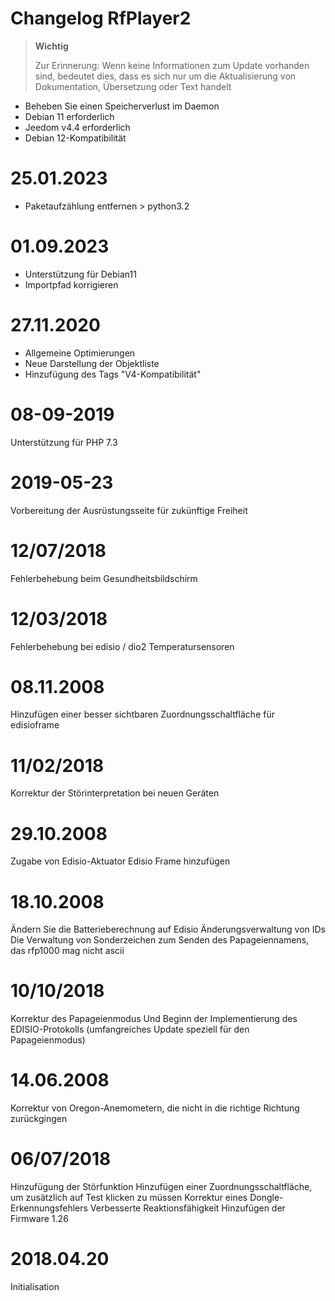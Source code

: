 # Changelog RfPlayer2

>**Wichtig**
>
>Zur Erinnerung: Wenn keine Informationen zum Update vorhanden sind, bedeutet dies, dass es sich nur um die Aktualisierung von Dokumentation, Übersetzung oder Text handelt

- Beheben Sie einen Speicherverlust im Daemon
- Debian 11 erforderlich
- Jeedom v4.4 erforderlich
- Debian 12-Kompatibilität

# 25.01.2023

- Paketaufzählung entfernen > python3.2

# 01.09.2023

- Unterstützung für Debian11
- Importpfad korrigieren

# 27.11.2020

- Allgemeine Optimierungen
- Neue Darstellung der Objektliste
- Hinzufügung des Tags "V4-Kompatibilität"

# 08-09-2019

Unterstützung für PHP 7.3

# 2019-05-23

Vorbereitung der Ausrüstungsseite für zukünftige Freiheit

# 12/07/2018

Fehlerbehebung beim Gesundheitsbildschirm

# 12/03/2018

Fehlerbehebung bei edisio / dio2 Temperatursensoren

# 08.11.2008

Hinzufügen einer besser sichtbaren Zuordnungsschaltfläche für edisioframe

# 11/02/2018

Korrektur der Störinterpretation bei neuen Geräten

# 29.10.2008

Zugabe von Edisio-Aktuator
Edisio Frame hinzufügen

# 18.10.2008

Ändern Sie die Batterieberechnung auf Edisio
Änderungsverwaltung von IDs
Die Verwaltung von Sonderzeichen zum Senden des Papageiennamens, das rfp1000 mag nicht ascii

# 10/10/2018

Korrektur des Papageienmodus
Und Beginn der Implementierung des EDISIO-Protokolls (umfangreiches Update speziell für den Papageienmodus)

# 14.06.2008

Korrektur von Oregon-Anemometern, die nicht in die richtige Richtung zurückgingen

# 06/07/2018

Hinzufügung der Störfunktion
Hinzufügen einer Zuordnungsschaltfläche, um zusätzlich auf Test klicken zu müssen
Korrektur eines Dongle-Erkennungsfehlers
Verbesserte Reaktionsfähigkeit
Hinzufügen der Firmware 1.26

# 2018.04.20

Initialisation
